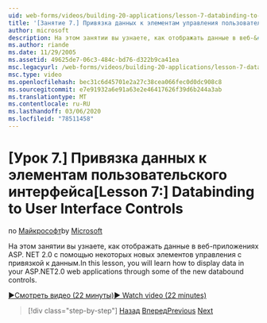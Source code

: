 ```yaml
---
uid: web-forms/videos/building-20-applications/lesson-7-databinding-to-user-interface-controls
title: '[Занятие 7.] Привязка данных к элементам управления пользовательского интерфейса | Документация Майкрософт'
author: microsoft
description: На этом занятии вы узнаете, как отображать данные в веб-&#160;приложениях ASP.NET 2,0 с помощью некоторых новых элементов управления с привязкой к данным.
ms.author: riande
ms.date: 11/29/2005
ms.assetid: 49625de7-06c3-484c-bd76-d322b9ca41ea
msc.legacyurl: /web-forms/videos/building-20-applications/lesson-7-databinding-to-user-interface-controls
msc.type: video
ms.openlocfilehash: bec31c6d45701e2a27c38cea066fec0d0dc908c8
ms.sourcegitcommit: e7e91932a6e91a63e2e46417626f39d6b244a3ab
ms.translationtype: MT
ms.contentlocale: ru-RU
ms.lasthandoff: 03/06/2020
ms.locfileid: "78511458"
---
```

# <a name="lesson-7-databinding-to-user-interface-controls"></a><span data-ttu-id="666e4-103">[Урок 7.] Привязка данных к элементам пользовательского интерфейса</span><span class="sxs-lookup"><span data-stu-id="666e4-103">[Lesson 7:] Databinding to User Interface Controls</span></span>

<span data-ttu-id="666e4-104">по [Майкрософт](https://github.com/microsoft)</span><span class="sxs-lookup"><span data-stu-id="666e4-104">by [Microsoft](https://github.com/microsoft)</span></span>

<span data-ttu-id="666e4-105">На этом занятии вы узнаете, как отображать данные в веб-приложениях ASP. NET 2.0 с помощью некоторых новых элементов управления с привязкой к данным.</span><span class="sxs-lookup"><span data-stu-id="666e4-105">In this lesson, you will learn how to display data in your ASP.NET2.0 web applications through some of the new databound controls.</span></span>

[<span data-ttu-id="666e4-106">&#9654;Смотреть видео (22 минуты)</span><span class="sxs-lookup"><span data-stu-id="666e4-106">&#9654; Watch video (22 minutes)</span></span>](https://channel9.msdn.com/Blogs/ASP-NET-Site-Videos/lesson-7-databinding-to-user-interface-controls)

> [!div class="step-by-step"]
> <span data-ttu-id="666e4-107">[Назад](lesson-6-working-with-stylesheets-and-master-pages.md)
> [Вперед](lesson-8-working-with-the-gridview-and-formview.md)</span><span class="sxs-lookup"><span data-stu-id="666e4-107">[Previous](lesson-6-working-with-stylesheets-and-master-pages.md)
[Next](lesson-8-working-with-the-gridview-and-formview.md)</span></span>
